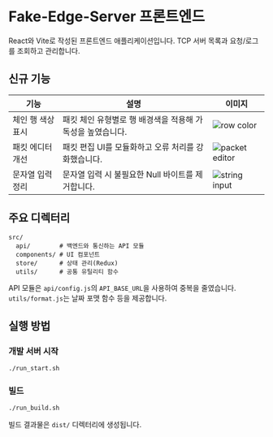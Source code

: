 # Fake-Edge-Server 프론트엔드

React와 Vite로 작성된 프론트엔드 애플리케이션입니다. TCP 서버 목록과 요청/로그를 조회하고 관리합니다.

## 신규 기능

| 기능 | 설명 | 이미지 |
| --- | --- | --- |
| 체인 행 색상 표시 | 패킷 체인 유형별로 행 배경색을 적용해 가독성을 높였습니다. | ![row color](https://via.placeholder.com/120x80.png?text=Row+Color) |
| 패킷 에디터 개선 | 패킷 편집 UI를 모듈화하고 오류 처리를 강화했습니다. | ![packet editor](https://via.placeholder.com/120x80.png?text=Editor) |
| 문자열 입력 정리 | 문자열 입력 시 불필요한 Null 바이트를 제거합니다. | ![string input](https://via.placeholder.com/120x80.png?text=Input) |

## 주요 디렉터리
```
src/
  api/        # 백엔드와 통신하는 API 모듈
  components/ # UI 컴포넌트
  store/      # 상태 관리(Redux)
  utils/      # 공통 유틸리티 함수
```

API 모듈은 `api/config.js`의 `API_BASE_URL`을 사용하여 중복을 줄였습니다. `utils/format.js`는 날짜 포맷 함수 등을 제공합니다.

## 실행 방법

### 개발 서버 시작
```bash
./run_start.sh
```

### 빌드
```bash
./run_build.sh
```

빌드 결과물은 `dist/` 디렉터리에 생성됩니다.
